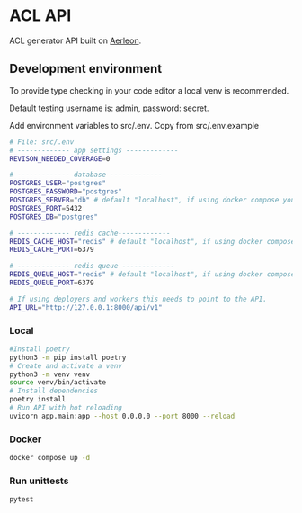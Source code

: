 # ACL API

ACL generator API built on [Aerleon](https://aerleon.readthedocs.io/en/latest/).

## Development environment

To provide type checking in your code editor a local venv is recommended.

Default testing username is: admin, password: secret.

Add environment variables to src/.env.
Copy from src/.env.example
```bash 
# File: src/.env
# ------------- app settings -------------
REVISON_NEEDED_COVERAGE=0

# ------------- database -------------
POSTGRES_USER="postgres"
POSTGRES_PASSWORD="postgres"
POSTGRES_SERVER="db" # default "localhost", if using docker compose you should use "db"
POSTGRES_PORT=5432
POSTGRES_DB="postgres"

# ------------- redis cache-------------
REDIS_CACHE_HOST="redis" # default "localhost", if using docker compose you should use "redis"
REDIS_CACHE_PORT=6379

# ------------- redis queue -------------
REDIS_QUEUE_HOST="redis" # default "localhost", if using docker compose you should use "redis"
REDIS_QUEUE_PORT=6379

# If using deployers and workers this needs to point to the API.
API_URL="http://127.0.0.1:8000/api/v1"
```

### Local
```bash
#Install poetry
python3 -m pip install poetry
# Create and activate a venv
python3 -m venv venv
source venv/bin/activate
# Install dependencies
poetry install
# Run API with hot reloading
uvicorn app.main:app --host 0.0.0.0 --port 8000 --reload
```

### Docker
```bash
docker compose up -d
```


### Run unittests
```bash
pytest
```